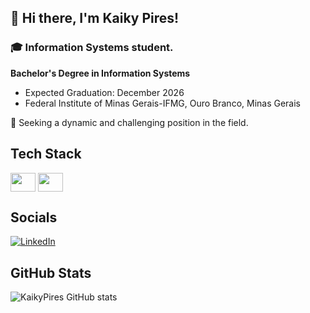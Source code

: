 ## 👋 Hi there, I'm Kaiky Pires!

### 🎓 Information Systems student.

**Bachelor's Degree in Information Systems**
  - Expected Graduation: December 2026
  - Federal Institute of Minas Gerais-IFMG, Ouro Branco, Minas Gerais

🚀 Seeking a dynamic and challenging position in the field.

## Tech Stack
   <img align="center" height="30" width="40" src="https://cdn.jsdelivr.net/gh/devicons/devicon/icons/java/java-original.svg" />
   <img align="center" height="30" width="40" src="https://img.icons8.com/?size=100&id=vAJD4bPPf091&format=png&color=000000" />

## Socials

[![LinkedIn](https://img.shields.io/badge/LinkedIn-%230077B5.svg?logo=linkedin&logoColor=white)](https://www.linkedin.com/in/kaiky-pires-a63985265/) 

## GitHub Stats

![KaikyPires GitHub stats](https://github-readme-stats.vercel.app/api?username=KaikyPires&show_icons=true&theme=transparent)
